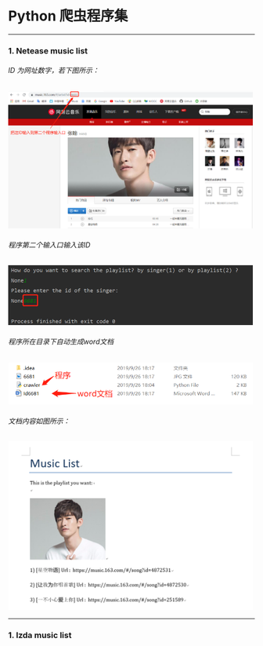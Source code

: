 # Python 爬虫程序集
****

### 1. Netease music list
  
###### ID 为网址数字，若下图所示：  
<img src="image/music_01.png" width = "500">
  
###### 程序第二个输入口输入该ID
<img src="image/music_02.png" width = "500">
  
###### 程序所在目录下自动生成word文档
<img src="image/music_03.png" width = "500">
  
###### 文档内容如图所示：
<img src="image/music_04.png" width = "500">
  
**** 
### 1. Izda music list
